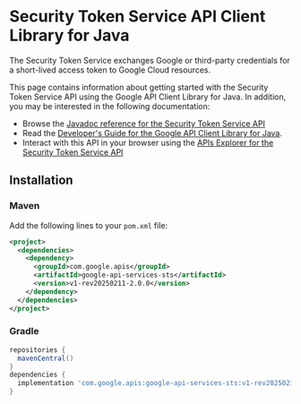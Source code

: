# Security Token Service API Client Library for Java

The Security Token Service exchanges Google or third-party credentials for a short-lived access token to Google Cloud resources.

This page contains information about getting started with the Security Token Service API
using the Google API Client Library for Java. In addition, you may be interested
in the following documentation:

* Browse the [Javadoc reference for the Security Token Service API][javadoc]
* Read the [Developer's Guide for the Google API Client Library for Java][google-api-client].
* Interact with this API in your browser using the [APIs Explorer for the Security Token Service API][api-explorer]

## Installation

### Maven

Add the following lines to your `pom.xml` file:

```xml
<project>
  <dependencies>
    <dependency>
      <groupId>com.google.apis</groupId>
      <artifactId>google-api-services-sts</artifactId>
      <version>v1-rev20250211-2.0.0</version>
    </dependency>
  </dependencies>
</project>
```

### Gradle

```gradle
repositories {
  mavenCentral()
}
dependencies {
  implementation 'com.google.apis:google-api-services-sts:v1-rev20250211-2.0.0'
}
```

[javadoc]: https://googleapis.dev/java/google-api-services-sts/latest/index.html
[google-api-client]: https://github.com/googleapis/google-api-java-client/
[api-explorer]: https://developers.google.com/apis-explorer/#p/sts/v1/
